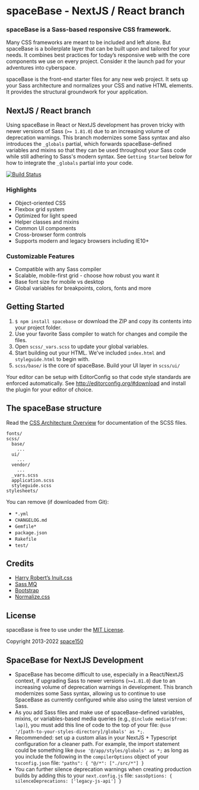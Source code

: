 spaceBase - NextJS / React branch
=========

### spaceBase is a Sass-based responsive CSS framework.

Many CSS frameworks are meant to be included and left alone. But spaceBase is a boilerplate layer that can be built upon and tailored for your needs. It combines best practices for today’s responsive web with the core components we use on every project. Consider it the launch pad for your adventures into cyberspace.

spaceBase is the front-end starter files for any new web project. It sets up your Sass architecture and normalizes your CSS and native HTML elements. It provides the structural groundwork for your application.

## NextJS / React branch

Using spaceBase in React or NextJS development has proven tricky with newer versions of Sass (`>= 1.81.0`) due to an increasing volume of deprecation warnings. This branch modernizes some Sass syntax and also introduces the `_globals` partial, which forwards spaceBase-defined variables and mixins so that they can be used throughout your Sass code while still adhering to Sass's modern syntax. See `Getting Started` below for how to integrate the `_globals` partial into your code.

[![Build Status](https://img.shields.io/travis/space150/spaceBase.svg?style=flat-square)](https://travis-ci.org/space150/spaceBase)

### Highlights

* Object-oriented CSS
* Flexbox grid system
* Optimized for light speed
* Helper classes and mixins
* Common UI components
* Cross-browser form controls
* Supports modern and legacy browsers including IE10+

### Customizable Features

* Compatible with any Sass compiler
* Scalable, mobile-first grid - choose how robust you want it
* Base font size for mobile vs desktop
* Global variables for breakpoints, colors, fonts and more

## Getting Started

1. `$ npm install spacebase` or download the ZIP and copy its contents into your project folder.
2. Use your favorite Sass compiler to watch for changes and compile the files.
3. Open `scss/_vars.scss` to update your global variables.
4. Start building out your HTML. We've included `index.html` and `styleguide.html` to begin with.
5. `scss/base/` is the core of spaceBase. Build your UI layer in `scss/ui/`

Your editor can be setup with EditorConfig so that code style standards are enforced automatically. See http://editorconfig.org/#download and install the plugin for your editor of choice.

## The spaceBase structure

Read the [CSS Architecture Overview](scss/README.md) for documentation of the SCSS files.

```
fonts/
scss/
  base/
    ...
  ui/
    ...
  vendor/
    ...
  _vars.scss
  application.scss
  styleguide.scss
stylesheets/
```

You can remove (if downloaded from Git):
- `*.yml`
- `CHANGELOG.md`
- `Gemfile*`
- `package.json`
- `Rakefile`
- `test/`

## Credits

* [Harry Robert’s Inuit.css](https://github.com/csswizardry/inuit.css)
* [Sass MQ](https://github.com/sass-mq/sass-mq)
* [Bootstrap](http://getbootstrap.com)
* [Normalize.css](http://necolas.github.io/normalize.css)

## License

spaceBase is free to use under the [MIT License](LICENSE.md).

Copyright 2013-2022 [space150](http://www.space150.com)

## SpaceBase for NextJS Development
- SpaceBase has become difficult to use, especially in a React/NextJS context, if upgrading Sass to newer versions (`>=1.81.0`) due to an increasing volume of deprecation warnings in development. This branch modernizes some Sass syntax, allowing us to continue to use SpaceBase as currently configured while also using the latest version of Sass.
- As you add Sass files and make use of spaceBase-defined variables, mixins, or variables-based media queries (e.g., `@include media($from: lap)`), you must add this line of code to the top of your file: `@use '/[path-to-your-styles-directory]/globals' as *;`.
- Recommended: set up a custom alias in your NextJS + Typescript configuration for a cleaner path. For example, the import statement could be something like  `@use '@/app/styles/globals' as *;` as long as you include the following in the `compilerOptions` object of your `tsconfig.json` file: `"paths": { "@/*": ["./src/*"] }`
- You can further silence deprecation warnings when creating production builds by adding this to your `next.config.js` file: `sassOptions: { silenceDeprecations: ['legacy-js-api'] }`
